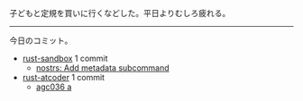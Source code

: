 子どもと定規を買いに行くなどした。平日よりむしろ疲れる。

---

今日のコミット。

- [rust-sandbox](https://github.com/bouzuya/rust-sandbox) 1 commit
  - [nostrs: Add metadata subcommand](https://github.com/bouzuya/rust-sandbox/commit/35e7bb0db1535f78763011858102900bfb47e097)
- [rust-atcoder](https://github.com/bouzuya/rust-atcoder) 1 commit
  - [agc036 a](https://github.com/bouzuya/rust-atcoder/commit/7b5792cd1fb0f871f5a8f7db52f18802f5d66058)

